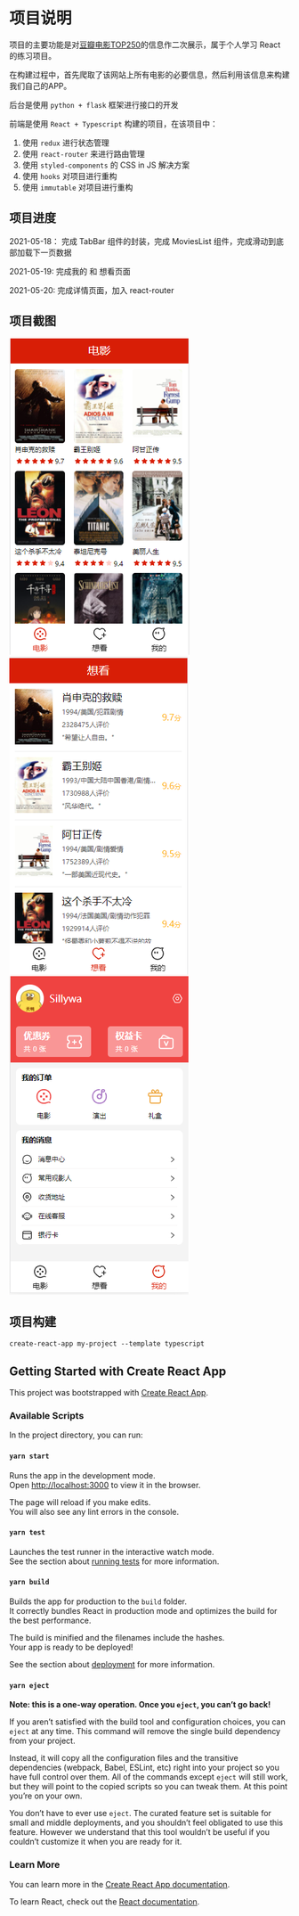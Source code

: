 # 项目说明

项目的主要功能是对[豆瓣电影TOP250](https://movie.douban.com/top250)的信息作二次展示，属于个人学习 React 的练习项目。

在构建过程中，首先爬取了该网站上所有电影的必要信息，然后利用该信息来构建我们自己的APP。

后台是使用 `python + flask` 框架进行接口的开发

前端是使用 `React + Typescript` 构建的项目，在该项目中：

1. 使用 `redux` 进行状态管理
2. 使用 `react-router` 来进行路由管理
3. 使用 `styled-components` 的 CSS in JS 解决方案
4. 使用 `hooks` 对项目进行重构
5. 使用 `immutable` 对项目进行重构

## 项目进度

2021-05-18： 完成 TabBar 组件的封装，完成 MoviesList 组件，完成滑动到底部加载下一页数据

2021-05-19: 完成我的 和 想看页面

2021-05-20: 完成详情页面，加入 react-router

## 项目截图

![image-20210519204621344](./doc/imgs/1.png)![image-20210519204602488](./doc/imgs/2.png)![image-20210519204545385](./doc/imgs/3.png)

## 项目构建

    create-react-app my-project --template typescript

## Getting Started with Create React App

This project was bootstrapped with [Create React App](https://github.com/facebook/create-react-app).

### Available Scripts

In the project directory, you can run:

#### `yarn start`

Runs the app in the development mode.\
Open [http://localhost:3000](http://localhost:3000) to view it in the browser.

The page will reload if you make edits.\
You will also see any lint errors in the console.

#### `yarn test`

Launches the test runner in the interactive watch mode.\
See the section about [running tests](https://facebook.github.io/create-react-app/docs/running-tests) for more information.

#### `yarn build`

Builds the app for production to the `build` folder.\
It correctly bundles React in production mode and optimizes the build for the best performance.

The build is minified and the filenames include the hashes.\
Your app is ready to be deployed!

See the section about [deployment](https://facebook.github.io/create-react-app/docs/deployment) for more information.

#### `yarn eject`

**Note: this is a one-way operation. Once you `eject`, you can’t go back!**

If you aren’t satisfied with the build tool and configuration choices, you can `eject` at any time. This command will remove the single build dependency from your project.

Instead, it will copy all the configuration files and the transitive dependencies (webpack, Babel, ESLint, etc) right into your project so you have full control over them. All of the commands except `eject` will still work, but they will point to the copied scripts so you can tweak them. At this point you’re on your own.

You don’t have to ever use `eject`. The curated feature set is suitable for small and middle deployments, and you shouldn’t feel obligated to use this feature. However we understand that this tool wouldn’t be useful if you couldn’t customize it when you are ready for it.

### Learn More

You can learn more in the [Create React App documentation](https://facebook.github.io/create-react-app/docs/getting-started).

To learn React, check out the [React documentation](https://reactjs.org/).